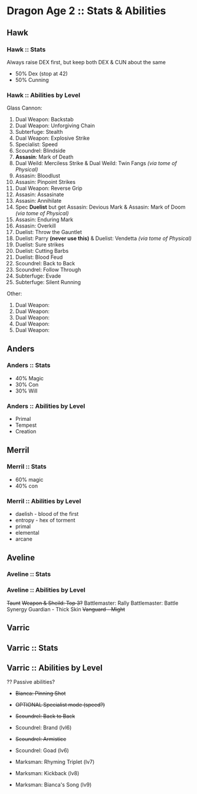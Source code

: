 # Dragon Age 2 :: Stats & Abilities

## Hawk

### Hawk :: Stats

Always raise DEX first, but keep both DEX & CUN about the same

- 50% Dex (stop at 42)
- 50% Cunning

### Hawk :: Abilities by Level

Glass Cannon:

1. Dual Weapon: Backstab
1. Dual Weapon: Unforgiving Chain
1. Subterfuge: Stealth
1. Dual Weapon: Explosive Strike
1. Specialist: Speed
1. Scoundrel: Blindside
1. **Assasin**: Mark of Death
1. Dual Weild: Merciless Strike & Dual Weild: Twin Fangs *(via tome of Physical)*
1. Assasin: Bloodlust
1. Assasin: Pinpoint Strikes
1. Dual Weapon: Reverse Grip
1. Assasin: Assasinate
1. Assasin: Annihilate
1. Spec **Duelist** but get Assasin: Devious Mark & Assasin: Mark of Doom *(via tome of Physical)*
1. Assasin: Enduring Mark
1. Assasin: Overkill
1. Duelist: Throw the Gauntlet
1. Duelist: Parry **(never use this)** & Duelist: Vendetta *(via tome of Physical)*
1. Duelist: Sure strikes
1. Duelist: Cutting Barbs
1. Duelist: Blood Feud
1. Scoundrel: Back to Back
1. Scoundrel: Follow Through
1. Subterfuge: Evade
1. Subterfuge: Silent Running

Other:

1. Dual Weapon: 
1. Dual Weapon: 
1. Dual Weapon: 
1. Dual Weapon: 
1. Dual Weapon: 























## Anders

### Anders :: Stats

- 40% Magic
- 30% Con
- 30% Will

### Anders :: Abilities by Level

- Primal
- Tempest
- Creation

## Merril

### Merril :: Stats

- 60% magic
- 40% con

### Merril :: Abilities by Level

- daelish - blood of the first
- entropy - hex of torment
- primal
- elemental
- arcane

## Aveline

### Aveline :: Stats

### Aveline :: Abilities by Level

~~Taunt~~
~~Weapon & Sheild: Top 3?~~
Battlemaster: Rally
Battlemaster: Battle Synergy
Guardian - Thick Skin
~~Vanguard - Might~~



## Varric

## Varric :: Stats

## Varric :: Abilities by Level

?? Passive abilities?

- ~~Bianca: Pinning Shot~~
- ~~OPTIONAL Specialist mode (speed?)~~

- ~~Scoundrel: Back to Back~~
- Scoundrel: Brand (lvl6)

- ~~Scoundrel: Armistice~~
- Scoundrel: Goad (lv6)

- Marksman: Rhyming Triplet (lv7)
- Marksman: Kickback (lv8)
- Marksman: Bianca's Song (lv9)
